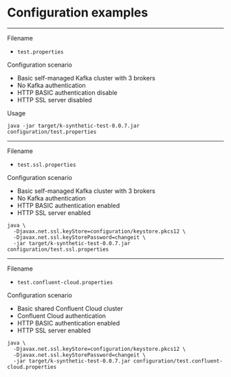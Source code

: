 # Configuration examples

----

Filename

- `test.properties`

Configuration scenario

- Basic self-managed Kafka cluster with 3 brokers
- No Kafka authentication
- HTTP BASIC authentication disable
- HTTP SSL server disabled

Usage

```shell
java -jar target/k-synthetic-test-0.0.7.jar configuration/test.properties 
```

---

Filename

- `test.ssl.properties`

Configuration scenario

- Basic self-managed Kafka cluster with 3 brokers
- No Kafka authentication
- HTTP BASIC authentication enabled
- HTTP SSL server enabled

```shell
java \
  -Djavax.net.ssl.keyStore=configuration/keystore.pkcs12 \
  -Djavax.net.ssl.keyStorePassword=changeit \
  -jar target/k-synthetic-test-0.0.7.jar configuration/test.ssl.properties 
```

---

Filename

- `test.confluent-cloud.properties`

Configuration scenario

- Basic shared Confluent Cloud cluster
- Confluent Cloud authentication
- HTTP BASIC authentication enabled
- HTTP SSL server enabled

```shell
java \
  -Djavax.net.ssl.keyStore=configuration/keystore.pkcs12 \
  -Djavax.net.ssl.keyStorePassword=changeit \
  -jar target/k-synthetic-test-0.0.7.jar configuration/test.confluent-cloud.properties 
```